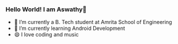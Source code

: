 ### Hello World! I am Aswathy👋


- 🔭 I’m currently a B. Tech student at Amrita School of Engineering
- 🌱 I’m currently learning Android Development
- 😄 I love coding and music


